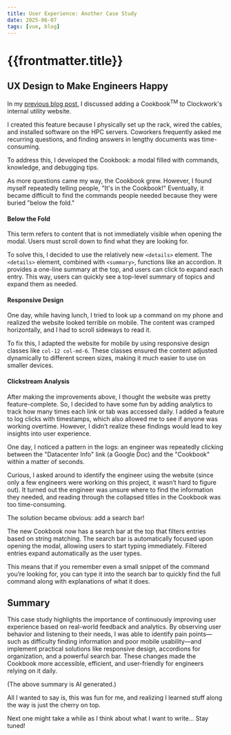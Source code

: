 ```yaml
---
title: User Experience: Another Case Study
date: 2025-06-07
tags: [vue, blog]
---
```


# {{frontmatter.title}}

## UX Design to Make Engineers Happy

In my [previous blog post](https://paperbaglife.github.io/#/blogs/2025-06-06-UX-learnings), I discussed adding a Cookbook<sup>TM</sup> to Clockwork's internal utility website.

I created this feature because I physically set up the rack, wired the cables, and installed software on the HPC servers. Coworkers frequently asked me recurring questions, and finding answers in lengthy documents was time-consuming.

To address this, I developed the Cookbook: a modal filled with commands, knowledge, and debugging tips.

As more questions came my way, the Cookbook grew. However, I found myself repeatedly telling people, "It's in the Cookbook!" Eventually, it became difficult to find the commands people needed because they were buried "below the fold."

#### Below the Fold

This term refers to content that is not immediately visible when opening the modal. Users must scroll down to find what they are looking for.

To solve this, I decided to use the relatively new `<details>` element. The `<details>` element, combined with `<summary>`, functions like an accordion. It provides a one-line summary at the top, and users can click to expand each entry. This way, users can quickly see a top-level summary of topics and expand them as needed.

#### Responsive Design

One day, while having lunch, I tried to look up a command on my phone and realized the website looked terrible on mobile. The content was cramped horizontally, and I had to scroll sideways to read it.

To fix this, I adapted the website for mobile by using responsive design classes like `col-12 col-md-6`. These classes ensured the content adjusted dynamically to different screen sizes, making it much easier to use on smaller devices.

#### Clickstream Analysis

After making the improvements above, I thought the website was pretty feature-complete. So, I decided to have some fun by adding analytics to track how many times each link or tab was accessed daily. I added a feature to log clicks with timestamps, which also allowed me to see if anyone was working overtime. However, I didn’t realize these findings would lead to key insights into user experience.

One day, I noticed a pattern in the logs: an engineer was repeatedly clicking between the "Datacenter Info" link (a Google Doc) and the "Cookbook" within a matter of seconds.

Curious, I asked around to identify the engineer using the website (since only a few engineers were working on this project, it wasn’t hard to figure out). It turned out the engineer was unsure where to find the information they needed, and reading through the collapsed titles in the Cookbook was too time-consuming.

The solution became obvious: add a search bar!

The new Cookbook now has a search bar at the top that filters entries based on string matching. The search bar is automatically focused upon opening the modal, allowing users to start typing immediately. Filtered entries expand automatically as the user types.

This means that if you remember even a small snippet of the command you’re looking for, you can type it into the search bar to quickly find the full command along with explanations of what it does.

## Summary

This case study highlights the importance of continuously improving user experience based on real-world feedback and analytics. By observing user behavior and listening to their needs, I was able to identify pain points—such as difficulty finding information and poor mobile usability—and implement practical solutions like responsive design, accordions for organization, and a powerful search bar. These changes made the Cookbook more accessible, efficient, and user-friendly for engineers relying on it daily.

(The above summary is AI generated.)

All I wanted to say is, this was fun for me, and realizing I learned stuff along the way is just the cherry on top.

Next one might take a while as I think about what I want to write... Stay tuned!
